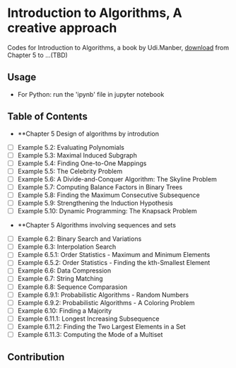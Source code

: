 # Introduction to Algorithms, A creative approach
Codes for Introduction to Algorithms, a book by Udi.Manber, [download](https://github.com/samaritanhu/Introduction-to-Algorithms-/tree/master/book) from Chapter 5 to ...(TBD)

## Usage
* For Python: run the 'ipynb' file in jupyter notebook


## Table of Contents
* **Chapter 5 Design of algorithms by introdution
 - [ ] Example 5.2: Evaluating Polynomials
 - [ ] Example 5.3: Maximal Induced Subgraph
 - [ ] Example 5.4: Finding One-to-One Mappings
 - [ ] Example 5.5: The Celebrity Problem
 - [ ] Example 5.6: A Divide-and-Conquer Algorithm: The Skyline Problem
 - [ ] Example 5.7: Computing Balance Factors in Binary Trees
 - [ ] Example 5.8: Finding the Maximum Consecutive Subsequence
 - [ ] Example 5.9: Strengthening the Induction Hypothesis
 - [ ] Example 5.10: Dynamic Programming: The Knapsack Problem

* **Chapter 5 Algorithms involving sequences and sets
 - [ ] Example 6.2: Binary Search and Variations
 - [ ] Example 6.3: Interpolation Search 
 - [ ] Example 6.5.1: Order Statistics - Maximum and Minimum Elements
 - [ ] Example 6.5.2: Order Statistics - Finding the kth-Smallest Element
 - [ ] Example 6.6: Data Compression
 - [ ] Example 6.7: String Matching
 - [ ] Example 6.8: Sequence Comparasion
 - [ ] Example 6.9.1: Probabilistic Algorithms - Random Numbers
 - [ ] Example 6.9.2: Probabilistic Algorithms - A Coloring Problem
 - [ ] Example 6.10: Finding a Majority
 - [ ] Example 6.11.1: Longest Increasing Subsequence
 - [ ] Example 6.11.2: Finding the Two Largest Elements in a Set
 - [ ] Example 6.11.3: Computing the Mode of a Multiset

## Contribution 

